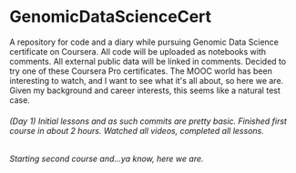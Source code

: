 # GenomicDataScienceCert
A repository for code and a diary while pursuing Genomic Data Science certificate on Coursera. All code will be uploaded as notebooks with comments. All external public data will be linked in comments. Decided to try one of these Coursera Pro certificates. The MOOC world has been interesting to watch, and I want to see what it's all about, so here we are. Given my background and career interests, this seems like a natural test case. 

###### (Day 1) Initial lessons and as such commits are pretty basic. Finished first course in about 2 hours. Watched all videos, completed all lessons.
###### Starting second course and...ya know, here we are. 
